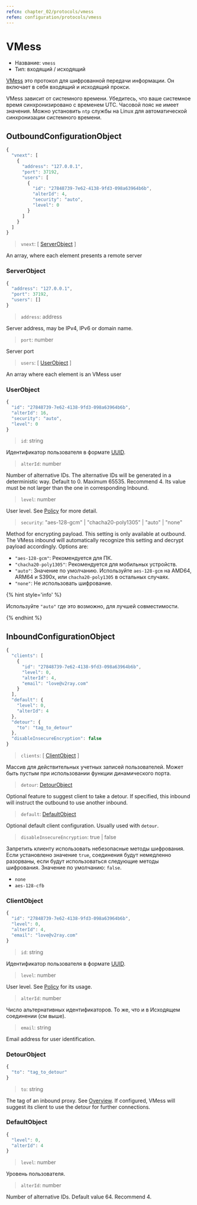 ```yaml
---
refcn: chapter_02/protocols/vmess
refen: configuration/protocols/vmess
---
```

# VMess

* Название: `vmess`
* Тип: входящий / исходящий

[VMess](https://www.v2ray.com/eng/protocols/vmess.html) это протокол для шифрованной передачи информации. Он включает в себя входящий и исходящий прокси.

VMess зависит от системного времени. Убедитесь, что ваше системное время синхронизировано с временем UTC. Часовой пояс не имеет значения. Можно установить ` ntp ` службы на Linux для автоматической синхронизации системного времени.

## OutboundConfigurationObject

```javascript
{
  "vnext": [
    {
      "address": "127.0.0.1",
      "port": 37192,
      "users": [
        {
          "id": "27848739-7e62-4138-9fd3-098a63964b6b",
          "alterId": 4,
          "security": "auto",
          "level": 0
        }
      ]
    }
  ]
}
```

> `vnext`: \[ [ServerObject](#serverobject) \]

An array, where each element presents a remote server

### ServerObject

```javascript
{
  "address": "127.0.0.1",
  "port": 37192,
  "users": []
}
```

> `address`: address

Server address, may be IPv4, IPv6 or domain name.

> `port`: number

Server port

> `users`: \[ [UserObject](#userobject) \]

An array where each element is an VMess user

### UserObject

```javascript
{
  "id": "27848739-7e62-4138-9fd3-098a63964b6b",
  "alterId": 16,
  "security": "auto",
  "level": 0
}
```

> `id`: string

Идентификатор пользователя в формате [UUID](https://en.wikipedia.org/wiki/Universally_unique_identifier).

> `alterId`: number

Number of alternative IDs. The alternative IDs will be generated in a deterministic way. Default to 0. Maximum 65535. Recommend 4. Its value must be not larger than the one in corresponding Inbound.

> `level`: number

User level. See [Policy](../policy.md) for more detail.

> `security`: "aes-128-gcm" | "chacha20-poly1305" | "auto" | "none"

Method for encrypting payload. This setting is only available at outbound. The VMess inbound will automatically recognize this setting and decrypt payload accordingly. Options are:

* `"aes-128-gcm"`: Рекомендуется для ПК.
* `"chacha20-poly1305"`: Рекомендуется для мобильных устройств.
* `"auto"`: Значение по умолчанию. Используйте `aes-128-gcm` на AMD64, ARM64 и S390x, или `chacha20-poly1305` в остальных случаях.
* ` "none" `: Не использовать шифрование.

{% hint style='info' %}

Используйте `"auto"` где это возможно, для лучшей совместимости.

{% endhint %}

## InboundConfigurationObject

```javascript
{
  "clients": [
    {
      "id": "27848739-7e62-4138-9fd3-098a63964b6b",
      "level": 0,
      "alterId": 4,
      "email": "love@v2ray.com"
    }
  ],
  "default": {
    "level": 0,
    "alterId": 4
  },
  "detour": {
    "to": "tag_to_detour"
  },
  "disableInsecureEncryption": false
}
```

> `clients`: \[ [ClientObject](#clientobject) \]

Массив для действительных учетных записей пользователей. Может быть пустым при использовании функции динамического порта.

> `detour`: [DetourObject](#detourobject)

Optional feature to suggest client to take a detour. If specified, this inbound will instruct the outbound to use another inbound.

> `default`: [DefaultObject](#defaultobject)

Optional default client configuration. Usually used with `detour`.

> `disableInsecureEncryption`: true | false

Запретить клиенту использовать небезопасные методы шифрования. Если установлено значение `true`, соединения будут немедленно разорваны, если будут использоваться следующие методы шифрования. Значение по умолчанию: `false`.

* `none`
* `aes-128-cfb`

### ClientObject

```javascript
{
  "id": "27848739-7e62-4138-9fd3-098a63964b6b",
  "level": 0,
  "alterId": 4,
  "email": "love@v2ray.com"
}
```

> `id`: string

Идентификатор пользователя в формате [UUID](https://ru.wikipedia.org/wiki/UUID).

> `level`: number

User level. See [Policy](../policy.md) for its usage.

> `alterId`: number

Число альтернативных идентификаторов. То же, что и в Исходящем соединении (см выше).

> `email`: string

Email address for user identification.

### DetourObject

```javascript
{
  "to": "tag_to_detour"
}
```

> `to`: string

The tag of an inbound proxy. See [Overview](../protocols.md). If configured, VMess will suggest its client to use the detour for further connections.

### DefaultObject

```javascript
{
  "level": 0,
  "alterId": 4
}
```

> `level`: number

Уровень пользователя.

> `alterId`: number

Number of alternative IDs. Default value 64. Recommend 4.